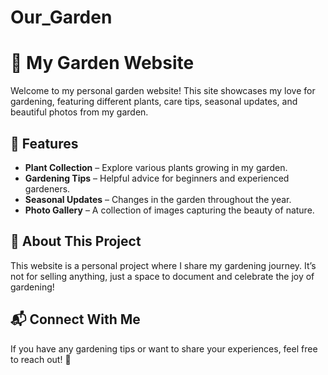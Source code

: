 # Our_Garden

# 🌿 My Garden Website  

Welcome to my personal garden website! This site showcases my love for gardening, featuring different plants, care tips, seasonal updates, and beautiful photos from my garden.  

## 🌱 Features  
- **Plant Collection** – Explore various plants growing in my garden.  
- **Gardening Tips** – Helpful advice for beginners and experienced gardeners.  
- **Seasonal Updates** – Changes in the garden throughout the year.  
- **Photo Gallery** – A collection of images capturing the beauty of nature.  

## 🌻 About This Project  
This website is a personal project where I share my gardening journey. It’s not for selling anything, just a space to document and celebrate the joy of gardening!  

## 📬 Connect With Me  
If you have any gardening tips or want to share your experiences, feel free to reach out! 🌷  
